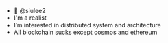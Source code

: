 - 👋 @siulee2
- I'm a realist
- I’m interested in distributed system and architecture
- All blockchain sucks except cosmos and ethereum 
